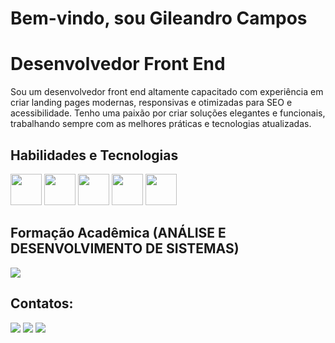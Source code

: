 # Bem-vindo, sou Gileandro Campos
# Desenvolvedor Front End
Sou um desenvolvedor front end altamente capacitado com experiência em criar landing pages modernas, responsivas e otimizadas para SEO e acessibilidade. Tenho uma paixão por criar soluções elegantes e funcionais, trabalhando sempre com as melhores práticas e tecnologias atualizadas.

## Habilidades e Tecnologias
<img src="https://cdn.jsdelivr.net/gh/devicons/devicon/icons/html5/html5-original.svg" width=50px; /> <img src="https://cdn.jsdelivr.net/gh/devicons/devicon/icons/css3/css3-original.svg" width= 50px; /> <img src="https://cdn.jsdelivr.net/gh/devicons/devicon/icons/javascript/javascript-original.svg" width = 50px; /> <img src="https://cdn.jsdelivr.net/gh/devicons/devicon/icons/sass/sass-original.svg" width = 50px;/> 
  <img src="https://cdn.jsdelivr.net/gh/devicons/devicon/icons/bootstrap/bootstrap-original.svg" width= 50px; /> 
      
     
## Formação Acadêmica (ANÁLISE E DESENVOLVIMENTO DE SISTEMAS)
<a href="https://unip.br/" target="_blank"><img src="https://www.unip.br/assets/img/logo/logo-unip.svg" target="_blank"></a>


## Contatos:
<div>
<a href="https://www.instagram.com/gileandro.campos/" target="_blank"><img src="https://img.shields.io/badge/-Instagram-%23E4405F?style=for-the-badge&logo=instagram&logoColor=white" target="_blank"></a>
<a href = "mailto:gileandrocampos@gmail.com"><img src="https://img.shields.io/badge/Gmail-D14836?style=for-the-badge&logo=gmail&logoColor=white" target="_blank"></a>
<a href="https://www.linkedin.com/in/gileandrocampos/" target="_blank"><img src="https://img.shields.io/badge/-LinkedIn-%230077B5?style=for-the-badge&logo=linkedin&logoColor=white" target="_blank"></a>   
</div>
